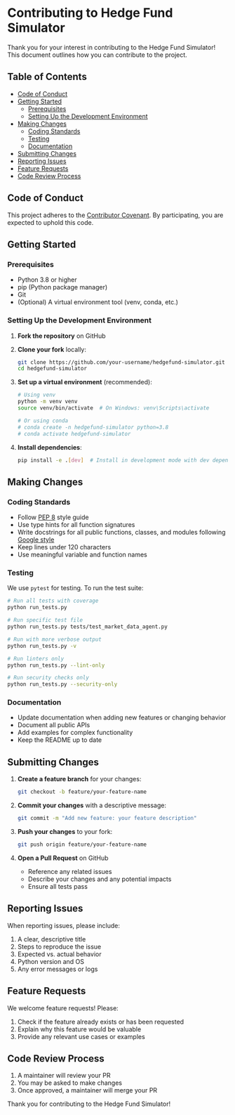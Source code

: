 # Contributing to Hedge Fund Simulator

Thank you for your interest in contributing to the Hedge Fund Simulator! This document outlines how you can contribute to the project.

## Table of Contents
- [Code of Conduct](#code-of-conduct)
- [Getting Started](#getting-started)
  - [Prerequisites](#prerequisites)
  - [Setting Up the Development Environment](#setting-up-the-development-environment)
- [Making Changes](#making-changes)
  - [Coding Standards](#coding-standards)
  - [Testing](#testing)
  - [Documentation](#documentation)
- [Submitting Changes](#submitting-changes)
- [Reporting Issues](#reporting-issues)
- [Feature Requests](#feature-requests)
- [Code Review Process](#code-review-process)

## Code of Conduct

This project adheres to the [Contributor Covenant](https://www.contributor-covenant.org/). By participating, you are expected to uphold this code.

## Getting Started

### Prerequisites

- Python 3.8 or higher
- pip (Python package manager)
- Git
- (Optional) A virtual environment tool (venv, conda, etc.)

### Setting Up the Development Environment

1. **Fork the repository** on GitHub
2. **Clone your fork** locally:
   ```bash
   git clone https://github.com/your-username/hedgefund-simulator.git
   cd hedgefund-simulator
   ```

3. **Set up a virtual environment** (recommended):
   ```bash
   # Using venv
   python -m venv venv
   source venv/bin/activate  # On Windows: venv\Scripts\activate
   
   # Or using conda
   # conda create -n hedgefund-simulator python=3.8
   # conda activate hedgefund-simulator
   ```

4. **Install dependencies**:
   ```bash
   pip install -e .[dev]  # Install in development mode with dev dependencies
   ```

## Making Changes

### Coding Standards

- Follow [PEP 8](https://www.python.org/dev/peps/pep-0008/) style guide
- Use type hints for all function signatures
- Write docstrings for all public functions, classes, and modules following [Google style](https://google.github.io/styleguide/pyguide.html#38-comments-and-docstrings)
- Keep lines under 120 characters
- Use meaningful variable and function names

### Testing

We use `pytest` for testing. To run the test suite:

```bash
# Run all tests with coverage
python run_tests.py

# Run specific test file
python run_tests.py tests/test_market_data_agent.py

# Run with more verbose output
python run_tests.py -v

# Run linters only
python run_tests.py --lint-only

# Run security checks only
python run_tests.py --security-only
```

### Documentation

- Update documentation when adding new features or changing behavior
- Document all public APIs
- Add examples for complex functionality
- Keep the README up to date

## Submitting Changes

1. **Create a feature branch** for your changes:
   ```bash
   git checkout -b feature/your-feature-name
   ```

2. **Commit your changes** with a descriptive message:
   ```bash
   git commit -m "Add new feature: your feature description"
   ```

3. **Push your changes** to your fork:
   ```bash
   git push origin feature/your-feature-name
   ```

4. **Open a Pull Request** on GitHub
   - Reference any related issues
   - Describe your changes and any potential impacts
   - Ensure all tests pass

## Reporting Issues

When reporting issues, please include:

1. A clear, descriptive title
2. Steps to reproduce the issue
3. Expected vs. actual behavior
4. Python version and OS
5. Any error messages or logs

## Feature Requests

We welcome feature requests! Please:

1. Check if the feature already exists or has been requested
2. Explain why this feature would be valuable
3. Provide any relevant use cases or examples

## Code Review Process

1. A maintainer will review your PR
2. You may be asked to make changes
3. Once approved, a maintainer will merge your PR

Thank you for contributing to the Hedge Fund Simulator!
